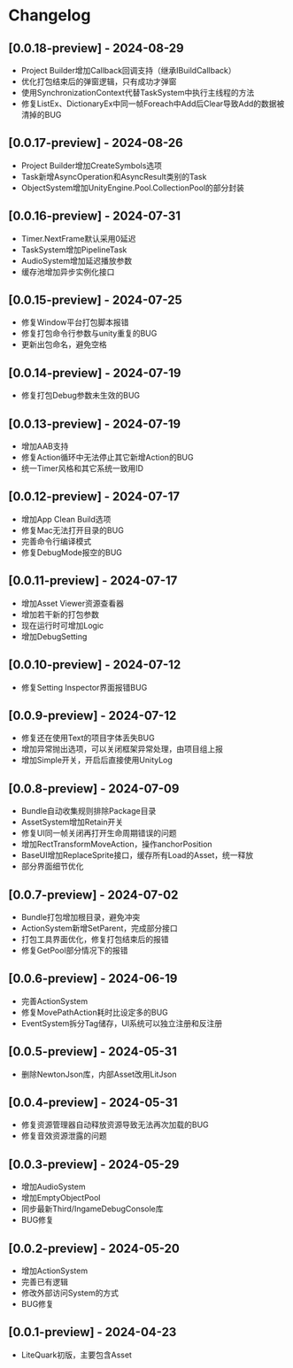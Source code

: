 # Changelog

## [0.0.18-preview] - 2024-08-29
- Project Builder增加Callback回调支持（继承IBuildCallback）
- 优化打包结束后的弹窗逻辑，只有成功才弹窗
- 使用SynchronizationContext代替TaskSystem中执行主线程的方法
- 修复ListEx、DictionaryEx中同一帧Foreach中Add后Clear导致Add的数据被清掉的BUG

## [0.0.17-preview] - 2024-08-26
- Project Builder增加CreateSymbols选项
- Task新增AsyncOperation和AsyncResult类别的Task
- ObjectSystem增加UnityEngine.Pool.CollectionPool的部分封装

## [0.0.16-preview] - 2024-07-31
- Timer.NextFrame默认采用0延迟
- TaskSystem增加PipelineTask
- AudioSystem增加延迟播放参数
- 缓存池增加异步实例化接口

## [0.0.15-preview] - 2024-07-25
- 修复Window平台打包脚本报错
- 修复打包命令行参数与unity重复的BUG
- 更新出包命名，避免空格

## [0.0.14-preview] - 2024-07-19
- 修复打包Debug参数未生效的BUG

## [0.0.13-preview] - 2024-07-19
- 增加AAB支持
- 修复Action循环中无法停止其它新增Action的BUG
- 统一Timer风格和其它系统一致用ID

## [0.0.12-preview] - 2024-07-17
- 增加App Clean Build选项
- 修复Mac无法打开目录的BUG
- 完善命令行编译模式
- 修复DebugMode报空的BUG

## [0.0.11-preview] - 2024-07-17
- 增加Asset Viewer资源查看器
- 增加若干新的打包参数
- 现在运行时可增加Logic
- 增加DebugSetting

## [0.0.10-preview] - 2024-07-12
- 修复Setting Inspector界面报错BUG

## [0.0.9-preview] - 2024-07-12
- 修复还在使用Text的项目字体丢失BUG
- 增加异常抛出选项，可以关闭框架异常处理，由项目组上报
- 增加Simple开关，开启后直接使用UnityLog

## [0.0.8-preview] - 2024-07-09
- Bundle自动收集规则排除Package目录
- AssetSystem增加Retain开关
- 修复UI同一帧关闭再打开生命周期错误的问题
- 增加RectTransformMoveAction，操作anchorPosition
- BaseUI增加ReplaceSprite接口，缓存所有Load的Asset，统一释放
- 部分界面细节优化

## [0.0.7-preview] - 2024-07-02
- Bundle打包增加根目录，避免冲突
- ActionSystem新增SetParent，完成部分接口
- 打包工具界面优化，修复打包结束后的报错
- 修复GetPool部分情况下的报错

## [0.0.6-preview] - 2024-06-19
- 完善ActionSystem
- 修复MovePathAction耗时比设定多的BUG
- EventSystem拆分Tag储存，UI系统可以独立注册和反注册

## [0.0.5-preview] - 2024-05-31
- 删除NewtonJson库，内部Asset改用LitJson

## [0.0.4-preview] - 2024-05-31
- 修复资源管理器自动释放资源导致无法再次加载的BUG
- 修复音效资源泄露的问题

## [0.0.3-preview] - 2024-05-29
- 增加AudioSystem
- 增加EmptyObjectPool
- 同步最新Third/IngameDebugConsole库
- BUG修复

## [0.0.2-preview] - 2024-05-20
- 增加ActionSystem
- 完善已有逻辑
- 修改外部访问System的方式
- BUG修复

## [0.0.1-preview] - 2024-04-23
- LiteQuark初版，主要包含Asset